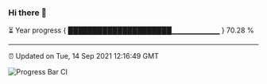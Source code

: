 ### Hi there 👋

⏳ Year progress { █████████████████████▁▁▁▁▁▁▁▁▁ } 70.28 %

---

⏰ Updated on Tue, 14 Sep 2021 12:16:49 GMT

![Progress Bar CI](https://github.com/liununu/liununu/workflows/Progress%20Bar%20CI/badge.svg)
